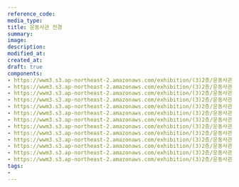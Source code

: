 ```yaml
---
reference_code:
media_type:
title: 운동사관 전경
summary:
image:
description:
modified_at:
created_at:
draft: true
components:
- https://wwm3.s3.ap-northeast-2.amazonaws.com/exhibition/(3)2층/운동사관/LHS_0133.jpg
- https://wwm3.s3.ap-northeast-2.amazonaws.com/exhibition/(3)2층/운동사관/LHS_0271.jpg
- https://wwm3.s3.ap-northeast-2.amazonaws.com/exhibition/(3)2층/운동사관/LHS_0130.jpg
- https://wwm3.s3.ap-northeast-2.amazonaws.com/exhibition/(3)2층/운동사관/LHS_0268.jpg
- https://wwm3.s3.ap-northeast-2.amazonaws.com/exhibition/(3)2층/운동사관/LHS_0276.jpg
- https://wwm3.s3.ap-northeast-2.amazonaws.com/exhibition/(3)2층/운동사관/LHS_0278.jpg
- https://wwm3.s3.ap-northeast-2.amazonaws.com/exhibition/(3)2층/운동사관/LHS_0279.jpg
- https://wwm3.s3.ap-northeast-2.amazonaws.com/exhibition/(3)2층/운동사관/LHS_0282.jpg
- https://wwm3.s3.ap-northeast-2.amazonaws.com/exhibition/(3)2층/운동사관/LHS_0285.jpg
- https://wwm3.s3.ap-northeast-2.amazonaws.com/exhibition/(3)2층/운동사관/LHS_0289.jpg
- https://wwm3.s3.ap-northeast-2.amazonaws.com/exhibition/(3)2층/운동사관/LHS_0797.jpg
- https://wwm3.s3.ap-northeast-2.amazonaws.com/exhibition/(3)2층/운동사관/LHS_0801.jpg
- https://wwm3.s3.ap-northeast-2.amazonaws.com/exhibition/(3)2층/운동사관/LHS_1235.jpg
tags:
-
---
```

